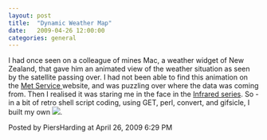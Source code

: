 ```yaml
---
layout: post
title:  "Dynamic Weather Map"
date:   2009-04-26 12:00:00
categories: general
---
```



<p>I had once seen on a colleague of mines Mac, a weather widget of New Zealand, that gave him an animated view of the weather situation as seen by the satellite passing over.  I had not been able to find this animation on the <a href="http://www.metservice.co.nz">Met Service </a>  website, and was puzzling over where the data was coming from.  Then I realised it was staring me in the face in the <a href="http://www.metservice.co.nz/public/maps/tasman-sea-nz-infrared-series.html">Infrared series</a>. So - in a bit of retro shell script coding, using GET, perl, convert, and gifsicle, I built my own <a href="http://www.piersharding.com/download/weather_anim.gif"><img border="0" src="http://www.piersharding.com/download/weather_anim.gif"/></a>.</p>

<div id="a000081more"><div id="more">

</div></div>

<p class="posted">Posted by PiersHarding at April 26, 2009  6:29 PM</p>





